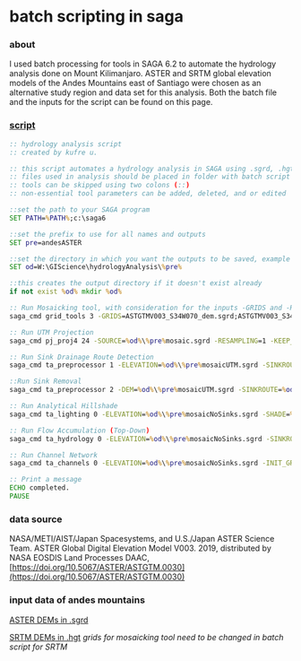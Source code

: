 # batch scripting in saga
### about
I used batch processing for tools in SAGA 6.2 to automate the hydrology analysis done on Mount Kilimanjaro. ASTER and SRTM global elevation models of the Andes Mountains east of Santiago were chosen as an alternative study region and data set for this analysis. Both the batch file and the inputs for the script can be found on this page.
### [script](hydrologyAnalysis.bat)
```bat
:: hydrology analysis script
:: created by kufre u.

:: this script automates a hydrology analysis in SAGA using .sgrd, .hgt, or .tif files with elevation data
:: files used in analysis should be placed in folder with batch script in order to run
:: tools can be skipped using two colons (::)
:: non-essential tool parameters can be added, deleted, and or edited

::set the path to your SAGA program
SET PATH=%PATH%;c:\saga6

::set the prefix to use for all names and outputs
SET pre=andesASTER

::set the directory in which you want the outputs to be saved, example directory shown here
SET od=W:\GIScience\hydrologyAnalysis\%pre%

::this creates the output directory if it doesn't exist already
if not exist %od% mkdir %od%

:: Run Mosaicking tool, with consideration for the inputs -GRIDS and -RESAMPLING
saga_cmd grid_tools 3 -GRIDS=ASTGTMV003_S34W070_dem.sgrd;ASTGTMV003_S34W071_dem.sgrd;ASTGTMV003_S35W070_dem.sgrd;ASTGTMV003_S35W071_dem.sgrd -NAME=%pre%Mosaic -TYPE=9 -RESAMPLING=0 -OVERLAP=1 -MATCH=0 -TARGET_OUT_GRID=%od%\%pre%mosaic.sgrd

:: Run UTM Projection
saga_cmd pj_proj4 24 -SOURCE=%od%\%pre%mosaic.sgrd -RESAMPLING=1 -KEEP_TYPE=1 -GRID=%od%\%pre%mosaicUTM.sgrd -UTM_ZONE=19 -UTM_SOUTH=1

:: Run Sink Drainage Route Detection
saga_cmd ta_preprocessor 1 -ELEVATION=%od%\%pre%mosaicUTM.sgrd -SINKROUTE=%od%\%pre%sinkRoute.sgrd -THRESHOLD=0 -THRSHEIGHT=100

::Run Sink Removal
saga_cmd ta_preprocessor 2 -DEM=%od%\%pre%mosaicUTM.sgrd -SINKROUTE=%od%\%pre%sinkRoute.sgrd -DEM_PREPROC=%od%\%pre%mosaicNoSinks.sgrd -METHOD=1 -THRSHEIGHT=100

:: Run Analytical Hillshade
saga_cmd ta_lighting 0 -ELEVATION=%od%\%pre%mosaicNoSinks.sgrd -SHADE=%od%\%pre%Hillshade.sgrd -METHOD:0 -POSITION=0 -AZIMUTH=315 -DECLINATION=45 -EXAGGERATION=1 -UNIT=0

:: Run Flow Accumulation (Top-Down)
saga_cmd ta_hydrology 0 -ELEVATION=%od%\%pre%mosaicNoSinks.sgrd -SINKROUTE=%od%\%pre%sinkRoute.sgrd -FLOW=%od%\%pre%flowAccumulation.sgrd -STEP=1 -FLOW_UNIT=0 -METHOD=4 -LINEAR_DO=1 -LINEAR_MIN=500

:: Run Channel Network
saga_cmd ta_channels 0 -ELEVATION=%od%\%pre%mosaicNoSinks.sgrd -INIT_GRID=%od%\%pre%flowAccumulation.sgrd -CHNLNTWRK=%od%\%pre%ChannelNetwork.sgrd -SHAPES=%od%\%pre%ChannelNetwork.shp -INIT_METHOD=2 -INIT_VALUE=1000 -MINLEN=10

:: Print a message
ECHO completed.
PAUSE
```

### data source
NASA/METI/AIST/Japan Spacesystems, and U.S./Japan ASTER Science Team. ASTER Global Digital Elevation Model V003. 2019, distributed by NASA EOSDIS Land Processes DAAC, [https://doi.org/10.5067/ASTER/ASTGTM.0030](https://doi.org/10.5067/ASTER/ASTGTM.0030) 
 
### input data of andes mountains
[ASTER DEMs in .sgrd](andesASTER.zip)

[SRTM DEMs in .hgt](andesSRTM.zip) *grids for mosaicking tool need to be changed in batch script for SRTM*

